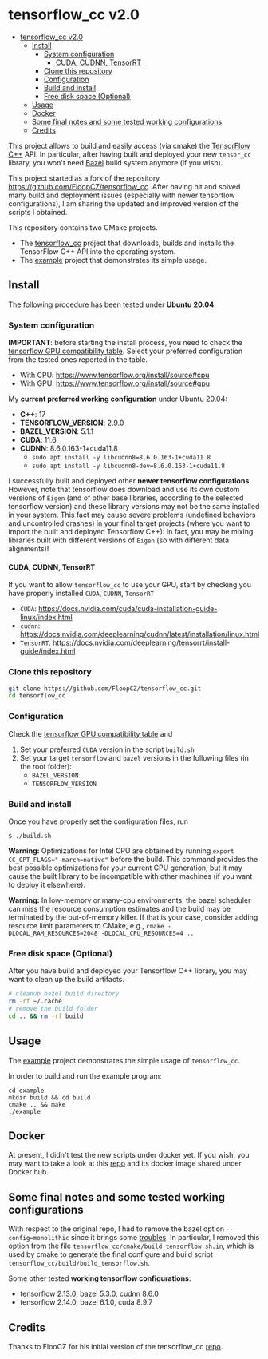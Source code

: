 # tensorflow_cc v2.0

<!-- TOC -->

- [tensorflow\_cc v2.0](#tensorflow_cc-v20)
  - [Install](#install)
    - [System configuration](#system-configuration)
      - [CUDA, CUDNN, TensorRT](#cuda-cudnn-tensorrt)
    - [Clone this repository](#clone-this-repository)
    - [Configuration](#configuration)
    - [Build and install](#build-and-install)
    - [Free disk space (Optional)](#free-disk-space-optional)
  - [Usage](#usage)
  - [Docker](#docker)
  - [Some final notes and some tested working configurations](#some-final-notes-and-some-tested-working-configurations)
  - [Credits](#credits)

<!-- /TOC -->

This project allows to build and easily access (via cmake) the [TensorFlow C++](https://www.tensorflow.org/api_docs/cc/) API. In particular, after having built and deployed your new `tensor_cc` library, you won't need [Bazel](https://bazel.build/) build system anymore (if you wish).

This project started as a fork of the repository https://github.com/FloopCZ/tensorflow_cc. After having hit and solved many build and deployment issues (especially with newer tensorflow configurations), I am sharing the updated and improved version of the scripts I obtained.  

This repository contains two CMake projects. 
- The [tensorflow_cc](./tensorflow_cc/README.md) project that downloads, builds and installs the TensorFlow C++ API into the operating system. 
- The [example](./example/README.md) project that demonstrates its simple usage.

## Install 

The following procedure has been tested under **Ubuntu 20.04**. 

### System configuration 

**IMPORTANT**: before starting the install process, you need to check the [tensorflow GPU compatibility table](https://www.tensorflow.org/install/source#gpu). Select your preferred configuration from the tested ones reported in the table.
- With CPU: https://www.tensorflow.org/install/source#cpu
- With GPU: https://www.tensorflow.org/install/source#gpu

My **current preferred working configuration** under Ubuntu 20.04:
- **C++**: 17
- **TENSORFLOW_VERSION**: 2.9.0 
- **BAZEL_VERSION**: 5.1.1
- **CUDA**: 11.6 
- **CUDNN**: 8.6.0.163-1+cuda11.8   
     - `sudo apt install -y libcudnn8=8.6.0.163-1+cuda11.8`
    - `sudo apt install -y libcudnn8-dev=8.6.0.163-1+cuda11.8`
  
I successfully built and deployed other **newer tensorflow configurations**. However, note that tensorflow does download and use its own custom versions of `Eigen` (and of other base libraries, according to the selected tensorflow version) and these library versions may not be the same installed in your system. This fact may cause severe problems (undefined behaviors and uncontrolled crashes) in your final target projects (where you want to import the built and deployed Tensorflow C++): In fact, you may be mixing libraries built with different versions of `Eigen` (so with different data alignments)!  

#### CUDA, CUDNN, TensorRT 

If you want to allow `tensorflow_cc` to use your GPU, start by checking you have properly installed `CUDA`, `CUDNN`, `TensorRT` 

* `CUDA`: https://docs.nvidia.com/cuda/cuda-installation-guide-linux/index.html
* `cudnn`: https://docs.nvidia.com/deeplearning/cudnn/latest/installation/linux.html    
* `TensorRT`: https://docs.nvidia.com/deeplearning/tensorrt/install-guide/index.html  
  

### Clone this repository

```bash
git clone https://github.com/FloopCZ/tensorflow_cc.git
cd tensorflow_cc
```

### Configuration

Check the [tensorflow GPU compatibility table](https://www.tensorflow.org/install/source#gpu) and
1. Set your preferred `CUDA` version in the script `build.sh`
2. Set your target `tensorflow` and `bazel` versions in the following files (in the root folder):
   * `BAZEL_VERSION ` 
   * `TENSORFLOW_VERSION` 


### Build and install 

Once you have properly set the configuration files, run
```
$ ./build.sh 
```

**Warning:** Optimizations for Intel CPU are obtained by running `export CC_OPT_FLAGS="-march=native"`
before the build. This command provides the best possible optimizations for your current CPU generation, but
it may cause the built library to be incompatible with other machines (if you want to deploy it elsewhere).

**Warning:** In low-memory or many-cpu environments, the bazel scheduler can miss the resource consumption
estimates and the build may be terminated by the out-of-memory killer.
If that is your case, consider adding resource limit parameters to CMake, e.g.,
`cmake -DLOCAL_RAM_RESOURCES=2048 -DLOCAL_CPU_RESOURCES=4 ..`

### Free disk space (Optional) 

After you have build and deployed your Tensorflow C++ library, you may want to clean up the build artifacts. 
```bash
# cleanup bazel build directory
rm -rf ~/.cache
# remove the build folder
cd .. && rm -rf build
```

## Usage

The [example](./example/README.md) project demonstrates the simple usage of `tensorflow_cc`.

In order to build and run the example program:
```
cd example
mkdir build && cd build
cmake .. && make
./example 
```

## Docker

At present, I didn't test the new scripts under docker yet. If you wish, you may want to take a look at this [repo](https://github.com/FloopCZ/tensorflow_cc) and its docker image shared under Docker hub.

## Some final notes and some tested working configurations

With respect to the original repo, I had to remove the bazel option `--config=monolithic` since it brings some [troubles](https://github.com/tensorflow/tensorflow/issues/59081). In particular, I removed this option from the file `tensorflow_cc/cmake/build_tensorflow.sh.in`, which is used by cmake to generate the final configure and build script `tensorflow_cc/build/build_tensorflow.sh`. 

Some other tested **working tensorflow configurations**: 
  * tensorflow 2.13.0, bazel 5.3.0, cudnn 8.6.0
  * tensorflow 2.14.0, bazel 6.1.0, cuda 8.9.7



## Credits 

Thanks to FlooCZ for his initial version of the tensorflow_cc [repo](https://github.com/FloopCZ/tensorflow_cc).